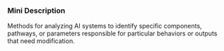 ### Mini Description

Methods for analyzing AI systems to identify specific components, pathways, or parameters responsible for particular behaviors or outputs that need modification.
